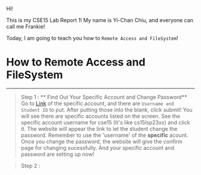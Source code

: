 Hi!

This is my CSE15 Lab Report 1! My name is Yi-Chan Chiu, and everyone can call me Frankie!

Today, I am going to teach you how to `Remote Access and FileSystem`!

# How to Remote Access and FileSystem
--------------------------------------
> Step 1 : ** Find Out Your Specific Account and Change Password**
Go to [Link](https://sdacs.ucsd.edu/~icc/index.php) of the specific account, and there are `Username and Student ID` to put. After putting those into the blank, click submit!
You will see there are specific accounts listed on the screen. See the specific account username for cse15 (It's like cs15lsp23xx) and click it. The website will
appear the link to let the student change the password. Remember to use the 'username' of the **specific** acount. Once you change the password, the website will
give the confirm page for changing sucessfully. And your specific account and password are setting up now!

> Step 2 :
